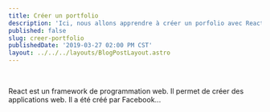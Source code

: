 ```yaml
---
title: Créer un portfolio
description: 'Ici, nous allons apprendre à créer un porfolio avec React'
published: false
slug: creer-portfolio
publishedDate: '2019-03-27 02:00 PM CST'
layout: ../../../layouts/BlogPostLayout.astro
---
```


<br/>

React est un framework de programmation web.
Il permet de créer des applications web.
Il a été créé par Facebook...